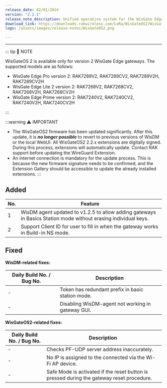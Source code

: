 ```yaml
---
release_date: 02/01/2024
version: "2.2.1"
release_note_description: Unified operative system for the WisGate Edge line that provides a feature-rich environment to access and configure the LoRaWAN gateway. The latest version of WisGateOS 2 is based on the latest version of the OpenWRT kernel for better security. WisGateOS 2 uses a simplified user interface that makes it easier to use and program. Integrated with WisDM, which allows the remote management of gateways and firmware. With extension functionality, the user can add extra features and functions to their gateways.
download_link: https://downloads.rakwireless.com/LoRa/WisGateOS2/WisGateOS2_Latest_Firmware.zip
logo: /assets/images/release-notes/WisGateOS2.png

---
```


<rk-release-notes/>

---

::: tip 📝 NOTE

WisGateOS 2 is available only for version 2 WisGate Edge gateways.
The supported models are as follows:
 - WisGate Edge Pro version 2: RAK7289V2, RAK7289CV2, RAK7289V2H, RAK7289CV2H
 - WisGate Edge Lite 2 version 2:  RAK7268V2, RAK7268CV2, RAK7268V2H, RAK7268CV2H
 - WisGate Edge Prime version 2: RAK7240V2, RAK7240CV2, RAK7240V2H, RAK7240CV2H

:::


:::warning ⚠️ IMPORTANT
- The WisGateOS2 firmware has been updated significantly. After this update, it is ***no longer possible*** to revert to previous versions of WisDM or the local WebUI. All WisGateOS2 2.2.x extensions are digitally signed. During this process, extensions will automatically update. Contact RAK support before updating the WireGuard Extension.
- An internet connection is mandatory for the update process. This is because the new firmware signature needs to be confirmed, and the Extension Gallery should be accessible to update the already installed extensions.
:::

## Added

| No. | Feature                                                                                                        |
| --- | -------------------------------------------------------------------------------------------------------------- |
| 1   | WisDM agent updated to v1.2.5 to allow adding gateways in Basics Station mode without erasing individual keys. |
| 2   | Support Client ID for user to fill in when the gateway works in Build-in NS mode.                              |


## Fixed

**WisDM-related fixes:**

| Daily Build No. / Bug No. | Description                                                                               |
| ------------------------- | ----------------------------------------------------------------------------------------- |
| -                         | Token has redundant prefix in basic station mode.                                         |
| -                         | Disabling WisDM-agent not working in gateway GUI.                                         |

**WisGateOS2-related fixes:**

| Daily Build No. / Bug No. | Description                                                                               |
| ------------------------- | ----------------------------------------------------------------------------------------- |
| -                         | Checks PF-UDP server address inaccurately.                                                |
| -                         | No IP is assigned to the connected via the Wi-Fi AP device.                               |
| -                         | Safe Mode is activated if the reset button is pressed during the gateway reset procedure. |
